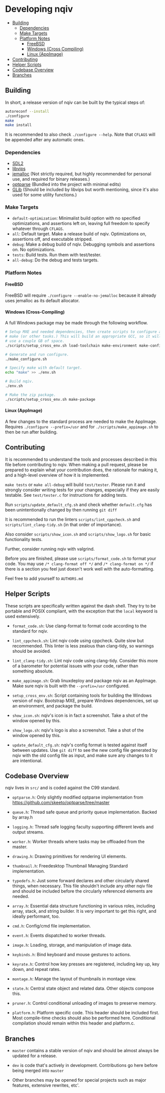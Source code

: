 Developing nqiv
===============

* [Building](#building)
  - [Dependencies](#dependencies)
  - [Make Targets](#make-targets)
  - [Platform Notes](#platform-notes)
    + [FreeBSD](#freebsd)
    + [Windows (Cross Compiling)](#windows-cross-compiling)
    + [Linux (AppImage)](#linux-appimage)
* [Contributing](#contributing)
* [Helper Scripts](#helper-scripts)
* [Codebase Overview](#codebase-overview)
* [Branches](#branches)

Building
--------

In short, a release version of nqiv can be built by the typical steps of:

```sh
autoreconf --install
./configure
make
make install
```

It is recommended to also check `./configure --help`. Note that `CFLAGS` will be appended after any automatic ones.

### Dependencies ###

* [SDL2](https://www.libsdl.org/)
* [libvips](https://www.libvips.org/)
* [jemalloc](https://jemalloc.net/) (Not strictly required, but highly recommended for personal use, and required for binary releases.)
* [optparse](https://github.com/skeeto/optparse/tree/master) (Bundled into the project with minimal edits)
* [GLib](https://docs.gtk.org/glib/) (Should be included by libvips but worth
  mentioning, since it's also used for some utility functions.)

### Make Targets ###

* `default-optimization`: Minimalist build option with no specified optimizations, and assertions left on, leaving full freedom to specify whatever through `CFLAGS`.
* `all`: Default target. Make a release build of nqiv. Optimizations on, assertions off, and executable stripped.
* `debug`: Make a debug build of nqiv. Debugging symbols and assertions on. No optimizations.
* `tests`: Build tests. Run them with test/tester.
* `all-debug`: Do the debug and tests targets.

### Platform Notes ###

#### FreeBSD ####

FreeBSD will require `./configure --enable-no-jemalloc` because it already uses jemalloc as its default allocator.

#### Windows (Cross-Compiling) ####

A full Windows package may be made through the following workflow.

```sh
# Setup MXE and needed dependencies, then create scripts to configure and to set environment for
# make (or other tasks.) This will build an appropriate GCC, so it will take a while and likely
# use a couple GB of space.
./scripts/setup_cross_env.sh load-toolchain make-environment make-configure

# Generate and run configure.
./make_configure.sh

# Specify make with default target.
echo "make" >> ./env.sh

# Build nqiv.
./env.sh

# Make the zip package.
./scripts/setup_cross_env.sh make-package
```

#### Linux (AppImage) ###

A few changes to the standard process are needed to make the AppImage. Requires `./configure --prefix=/usr` and for `./scripts/make_appimage.sh` to then be run after building.

Contributing
------------

It is recommended to understand the tools and processes described in this file before contributing to nqiv. When making a pull request, please be prepared to explain what your contribution does, the rationale for making it, and a high-level overview of how it is implemented.

`make tests` or `make all-debug` will build `test/tester`. Please run it and strongly consider writing tests for your changes, especially if they are easily testable. See `test/tester.c` for instructions for adding tests.

Run `scripts/update_default_cfg.sh` and check whether `default.cfg` has been unintentionally changed by then running `git diff`

It is recommended to run the linters `scripts/lint_cppcheck.sh` and `scripts/lint_clang-tidy.sh` (in that order of importance).

Also consider `scripts/show_icon.sh` and `scripts/show_logo.sh` for basic functionality tests.

Further, consider running nqiv with valgrind.

Before you are finished, please use `scripts/format_code.sh` to format your code. You may use `/* clang-format off */` and `/* clang-format on */` if there is a section you feel just doesn't work well with the auto-formatting.

Feel free to add yourself to `AUTHORS.md`

Helper Scripts
--------------

These scripts are specifically written against the dash shell. They try to be portable and POSIX compliant, with the exception that the `local` keyword is used extensively.

* `format_code.sh`: Use clang-format to format code according to the standard for nqiv.

* `lint_cppcheck.sh`: Lint nqiv code using cppcheck. Quite slow but recommended. This linter is less zealous than clang-tidy, so warnings should be avoided.

* `lint_clang-tidy.sh`: Lint nqiv code using clang-tidy. Consider this more of a barometer for potential issues with your code, rather than something absolute.

* `make_appimage.sh`: Grab linuxdeploy and package nqiv as an AppImage. Make sure nqiv is built with the `--prefix=/usr` configured.

* `setup_cross_env.sh`: Script containing tools for building the Windows version of nqiv. Bootstrap MXE, prepare Windows dependencies, set up an environment, and package the build.

* `show_icon.sh`: nqiv's icon is in fact a screenshot. Take a shot of the window opened by this.

* `show_logo.sh`: nqiv's logo is also a screenshot. Take a shot of the window opened by this.

* `update_default_cfg.sh`: nqiv's config format is tested against itself between updates. Use `git diff` to see the new config file generated by nqiv with the old config file as input, and make sure any changes to it are intentional.

Codebase Overview
-----------------

nqiv lives in `src/` and is coded against the C99 standard.

* `optparse.h`: Only slightly modified optparse implementation from <https://github.com/skeeto/optparse/tree/master>

* `queue.h`: Thread safe queue and priority queue implementation. Backed by array.h

* `logging.h`: Thread safe logging faculty supporting different levels and output streams.

* `worker.h`: Worker threads where tasks may be offloaded from the master.

* `drawing.h`: Drawing primitives for rendering UI elements.

* `thumbnail.h`: Freedesktop Thumbnail Managing Standard implementation.

* `typedefs.h`: Just some forward declares and other circularly shared things, when necessary. This file shouldn't include any other nqiv file and should be included before the circularly referenced elements are needed.

* `array.h`: Essential data structure functioning in various roles, including array, stack, and string builder. It is very important to get this right, and ideally performant, too.

* `cmd.h`: Config/cmd file implementation.

* `event.h`: Events dispatched to worker threads.

* `image.h`: Loading, storage, and manipulation of image data.

* `keybinds.h`: Bind keyboard and mouse gestures to actions.

* `keyrate.h`: Control how key presses are registered, including key up, key down, and repeat rates.

* `montage.h`: Manage the layout of thumbnails in montage view.

* `state.h`: Central state object and related data. Other objects compose this.

* `pruner.h`: Control conditional unloading of images to preserve memory.

* `platform.h`: Platform specific code. This header should be included first. Most compile-time checks should also be performed here. Conditional compilation should remain within this header and platform.c.

Branches
--------

* `master` contains a stable version of nqiv and should be almost always be updated for a release.

* `dev` is code that's actively in development. Contributions go here before being merged into `master`

* Other branches may be opened for special projects such as major features, extensive rewrites, etc'.
